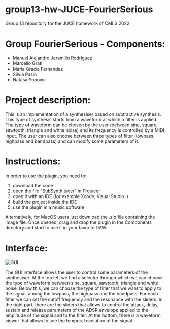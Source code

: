 # group13-hw-JUCE-FourierSerious
Group 13 repository for the JUCE homework of CMLS 2022

# Group FourierSerious - Components:
- Manuel Alejandro Jaramillo Rodríguez
- Marcello Grati
- Maria Gracia Fernandez
- Silvia Pasin
- Natasa Popovic

# Project description:
This is an implementation of a synthesiser based on subtractive synthesis. This type of synthesis starts from a waveform at which a filter is applied. The type of waveform can be chosen by the user (between sine, square, sawtooth, triangle and white noise) and its frequency is controlled by a MIDI input. The user can also choose between three types of filter (lowpass, highpass and bandpass) and can modify some parameters of it. 

# Instructions:
In order to use the plugin, you need to:
1. download the code
2. open the file "SubSynth.jucer" in Projucer
3. open it with an IDE (for example Xcode, Visual Studio..)
4. build the project inside the IDE
5. use the plugin in a music software

Alternatively, for MacOS users just download the .zip file containing the image file. 
Once opened, drag and drop the plugin in the Components directory and start to use it in your favorite DAW.

# Interface:

![GUI](https://github.com/polimi-cmls-22/group13-hw-JUCE-FourierSerious/blob/main/GUI.jpg?raw=true)

The GUI interface allows the user to control some parameters of the synthesiser. At the top left we find a selector through which we can choose the type of waveform between sine, square, sawtooth, triangle and white noise. Below this, we can choose the type of filter that we want to apply to the signal, among the lowpass, the highpass and the bandpass. For each filter we can set the cutoff frequency and the resonance with the sliders. In the right part, there are the sliders that allows to control the attack, delay, sustain and release parameters of the ADSR envelope applied to the amplitude of the signal and to the filter. At the bottom, there is a waveform viewer that allows to see the temporal evolution of the signal.

